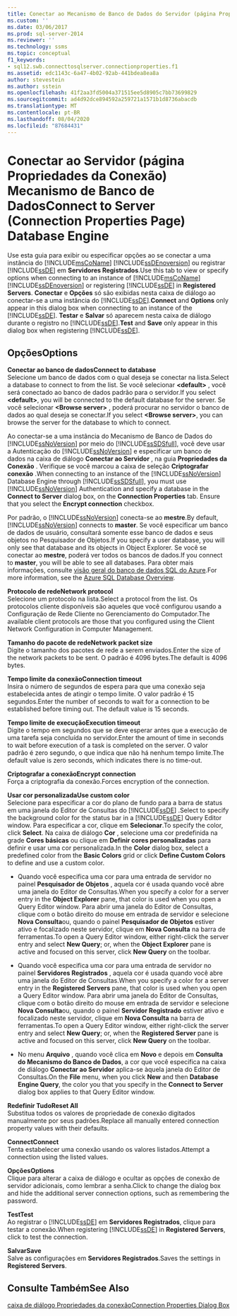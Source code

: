 ```yaml
---
title: Conectar ao Mecanismo de Banco de Dados do Servidor (página Propriedades da Conexão) | Microsoft Docs
ms.custom: ''
ms.date: 03/06/2017
ms.prod: sql-server-2014
ms.reviewer: ''
ms.technology: ssms
ms.topic: conceptual
f1_keywords:
- sql12.swb.connecttosqlserver.connectionproperties.f1
ms.assetid: edc1143c-6a47-4b02-92ab-441bdea8ea8a
author: stevestein
ms.author: sstein
ms.openlocfilehash: 41f2aa3fd5004a371515ee5d8905c7bb73699829
ms.sourcegitcommit: ad4d92dce894592a259721a1571b1d8736abacdb
ms.translationtype: MT
ms.contentlocale: pt-BR
ms.lasthandoff: 08/04/2020
ms.locfileid: "87684431"
---
```

# <a name="connect-to-server-connection-properties-page-database-engine"></a><span data-ttu-id="d5d71-102">Conectar ao Servidor (página Propriedades da Conexão) Mecanismo de Banco de Dados</span><span class="sxs-lookup"><span data-stu-id="d5d71-102">Connect to Server (Connection Properties Page) Database Engine</span></span>
  <span data-ttu-id="d5d71-103">Use esta guia para exibir ou especificar opções ao se conectar a uma instância do [!INCLUDE[msCoName](../../includes/msconame-md.md)] [!INCLUDE[ssDEnoversion](../../includes/ssdenoversion-md.md)] ou registrar [!INCLUDE[ssDE](../../includes/ssde-md.md)] em **Servidores Registrados**.</span><span class="sxs-lookup"><span data-stu-id="d5d71-103">Use this tab to view or specify options when connecting to an instance of [!INCLUDE[msCoName](../../includes/msconame-md.md)] [!INCLUDE[ssDEnoversion](../../includes/ssdenoversion-md.md)] or registering [!INCLUDE[ssDE](../../includes/ssde-md.md)] in **Registered Servers**.</span></span> <span data-ttu-id="d5d71-104">**Conectar** e **Opções** só são exibidas nesta caixa de diálogo ao conectar-se a uma instância do [!INCLUDE[ssDE](../../includes/ssde-md.md)].</span><span class="sxs-lookup"><span data-stu-id="d5d71-104">**Connect** and **Options** only appear in this dialog box when connecting to an instance of the [!INCLUDE[ssDE](../../includes/ssde-md.md)].</span></span> <span data-ttu-id="d5d71-105">**Testar** e **Salvar** só aparecem nesta caixa de diálogo durante o registro no [!INCLUDE[ssDE](../../includes/ssde-md.md)].</span><span class="sxs-lookup"><span data-stu-id="d5d71-105">**Test** and **Save** only appear in this dialog box when registering [!INCLUDE[ssDE](../../includes/ssde-md.md)].</span></span>  
  
## <a name="options"></a><span data-ttu-id="d5d71-106">Opções</span><span class="sxs-lookup"><span data-stu-id="d5d71-106">Options</span></span>  
 <span data-ttu-id="d5d71-107">**Conectar ao banco de dados**</span><span class="sxs-lookup"><span data-stu-id="d5d71-107">**Connect to database**</span></span>  
 <span data-ttu-id="d5d71-108">Selecione um banco de dados com o qual deseja se conectar na lista.</span><span class="sxs-lookup"><span data-stu-id="d5d71-108">Select a database to connect to from the list.</span></span> <span data-ttu-id="d5d71-109">Se você selecionar **\<default>** , você será conectado ao banco de dados padrão para o servidor.</span><span class="sxs-lookup"><span data-stu-id="d5d71-109">If you select **\<default>**, you will be connected to the default database for the server.</span></span> <span data-ttu-id="d5d71-110">Se você selecionar **\<Browse server>** , poderá procurar no servidor o banco de dados ao qual deseja se conectar.</span><span class="sxs-lookup"><span data-stu-id="d5d71-110">If you select **\<Browse server>**, you can browse the server for the database to which to connect.</span></span>  
  
 <span data-ttu-id="d5d71-111">Ao conectar-se a uma instância do Mecanismo de Banco de Dados do [!INCLUDE[ssNoVersion](../../includes/ssnoversion-md.md)] por meio do [!INCLUDE[ssSDSfull](../../includes/sssdsfull-md.md)], você deve usar a Autenticação do [!INCLUDE[ssNoVersion](../../includes/ssnoversion-md.md)] e especificar um banco de dados na caixa de diálogo **Conectar ao Servidor** , na guia **Propriedades da Conexão** . Verifique se você marcou a caixa de seleção **Criptografar conexão** .</span><span class="sxs-lookup"><span data-stu-id="d5d71-111">When connecting to an instance of the [!INCLUDE[ssNoVersion](../../includes/ssnoversion-md.md)] Database Engine through [!INCLUDE[ssSDSfull](../../includes/sssdsfull-md.md)], you must use [!INCLUDE[ssNoVersion](../../includes/ssnoversion-md.md)] Authentication and specify a database in the **Connect to Server** dialog box, on the **Connection Properties** tab. Ensure that you select the **Encrypt connection** checkbox.</span></span>  
  
 <span data-ttu-id="d5d71-112">Por padrão, o [!INCLUDE[ssNoVersion](../../includes/ssnoversion-md.md)] conecta-se ao **mestre**.</span><span class="sxs-lookup"><span data-stu-id="d5d71-112">By default, [!INCLUDE[ssNoVersion](../../includes/ssnoversion-md.md)] connects to **master**.</span></span> <span data-ttu-id="d5d71-113">Se você especificar um banco de dados de usuário, consultará somente esse banco de dados e seus objetos no Pesquisador de Objetos.</span><span class="sxs-lookup"><span data-stu-id="d5d71-113">If you specify a user database, you will only see that database and its objects in Object Explorer.</span></span> <span data-ttu-id="d5d71-114">Se você se conectar ao **mestre**, poderá ver todos os bancos de dados.</span><span class="sxs-lookup"><span data-stu-id="d5d71-114">If you connect to **master**, you will be able to see all databases.</span></span> <span data-ttu-id="d5d71-115">Para obter mais informações, consulte [visão geral do banco de dados SQL do Azure](/azure/sql-database/sql-database-technical-overview).</span><span class="sxs-lookup"><span data-stu-id="d5d71-115">For more information, see the [Azure SQL Database Overview](/azure/sql-database/sql-database-technical-overview).</span></span>  
  
 <span data-ttu-id="d5d71-116">**Protocolo de rede**</span><span class="sxs-lookup"><span data-stu-id="d5d71-116">**Network protocol**</span></span>  
 <span data-ttu-id="d5d71-117">Selecione um protocolo na lista.</span><span class="sxs-lookup"><span data-stu-id="d5d71-117">Select a protocol from the list.</span></span> <span data-ttu-id="d5d71-118">Os protocolos cliente disponíveis são aqueles que você configurou usando a Configuração de Rede Cliente no Gerenciamento do Computador.</span><span class="sxs-lookup"><span data-stu-id="d5d71-118">The available client protocols are those that you configured using the Client Network Configuration in Computer Management.</span></span>  
  
 <span data-ttu-id="d5d71-119">**Tamanho do pacote de rede**</span><span class="sxs-lookup"><span data-stu-id="d5d71-119">**Network packet size**</span></span>  
 <span data-ttu-id="d5d71-120">Digite o tamanho dos pacotes de rede a serem enviados.</span><span class="sxs-lookup"><span data-stu-id="d5d71-120">Enter the size of the network packets to be sent.</span></span> <span data-ttu-id="d5d71-121">O padrão é 4096 bytes.</span><span class="sxs-lookup"><span data-stu-id="d5d71-121">The default is 4096 bytes.</span></span>  
  
 <span data-ttu-id="d5d71-122">**Tempo limite da conexão**</span><span class="sxs-lookup"><span data-stu-id="d5d71-122">**Connection timeout**</span></span>  
 <span data-ttu-id="d5d71-123">Insira o número de segundos de espera para que uma conexão seja estabelecida antes de atingir o tempo limite. O valor padrão é 15 segundos.</span><span class="sxs-lookup"><span data-stu-id="d5d71-123">Enter the number of seconds to wait for a connection to be established before timing out. The default value is 15 seconds.</span></span>  
  
 <span data-ttu-id="d5d71-124">**Tempo limite de execução**</span><span class="sxs-lookup"><span data-stu-id="d5d71-124">**Execution timeout**</span></span>  
 <span data-ttu-id="d5d71-125">Digite o tempo em segundos que se deve esperar antes que a execução de uma tarefa seja concluída no servidor.</span><span class="sxs-lookup"><span data-stu-id="d5d71-125">Enter the amount of time in seconds to wait before execution of a task is completed on the server.</span></span> <span data-ttu-id="d5d71-126">O valor padrão é zero segundo, o que indica que não há nenhum tempo limite.</span><span class="sxs-lookup"><span data-stu-id="d5d71-126">The default value is zero seconds, which indicates there is no time-out.</span></span>  
  
 <span data-ttu-id="d5d71-127">**Criptografar a conexão**</span><span class="sxs-lookup"><span data-stu-id="d5d71-127">**Encrypt connection**</span></span>  
 <span data-ttu-id="d5d71-128">Força a criptografia da conexão.</span><span class="sxs-lookup"><span data-stu-id="d5d71-128">Forces encryption of the connection.</span></span>  
  
 <span data-ttu-id="d5d71-129">**Usar cor personalizada**</span><span class="sxs-lookup"><span data-stu-id="d5d71-129">**Use custom color**</span></span>  
 <span data-ttu-id="d5d71-130">Selecione para especificar a cor do plano de fundo para a barra de status em uma janela do Editor de Consultas do [!INCLUDE[ssDE](../../includes/ssde-md.md)] .</span><span class="sxs-lookup"><span data-stu-id="d5d71-130">Select to specify the background color for the status bar in a [!INCLUDE[ssDE](../../includes/ssde-md.md)] Query Editor window.</span></span> <span data-ttu-id="d5d71-131">Para especificar a cor, clique em **Selecionar**.</span><span class="sxs-lookup"><span data-stu-id="d5d71-131">To specify the color, click **Select**.</span></span> <span data-ttu-id="d5d71-132">Na caixa de diálogo **Cor** , selecione uma cor predefinida na grade **Cores básicas** ou clique em **Definir cores personalizadas** para definir e usar uma cor personalizada.</span><span class="sxs-lookup"><span data-stu-id="d5d71-132">In the **Color** dialog box, select a predefined color from the **Basic Colors** grid or click **Define Custom Colors** to define and use a custom color.</span></span>  
  
-   <span data-ttu-id="d5d71-133">Quando você especifica uma cor para uma entrada de servidor no painel **Pesquisador de Objetos** , aquela cor é usada quando você abre uma janela do Editor de Consultas.</span><span class="sxs-lookup"><span data-stu-id="d5d71-133">When you specify a color for a server entry in the **Object Explorer** pane, that color is used when you open a Query Editor window.</span></span> <span data-ttu-id="d5d71-134">Para abrir uma janela do Editor de Consultas, clique com o botão direito do mouse em entrada de servidor e selecione **Nova Consulta**ou, quando o painel **Pesquisador de Objetos** estiver ativo e focalizado neste servidor, clique em **Nova Consulta** na barra de ferramentas.</span><span class="sxs-lookup"><span data-stu-id="d5d71-134">To open a Query Editor window, either right-click the server entry and select **New Query**; or, when the **Object Explorer** pane is active and focused on this server, click **New Query** on the toolbar.</span></span>  
  
-   <span data-ttu-id="d5d71-135">Quando você especifica uma cor para uma entrada de servidor no painel **Servidores Registrados** , aquela cor é usada quando você abre uma janela do Editor de Consultas.</span><span class="sxs-lookup"><span data-stu-id="d5d71-135">When you specify a color for a server entry in the **Registered Servers** pane, that color is used when you open a Query Editor window.</span></span> <span data-ttu-id="d5d71-136">Para abrir uma janela do Editor de Consultas, clique com o botão direito do mouse em entrada de servidor e selecione **Nova Consulta**ou, quando o painel **Servidor Registrado** estiver ativo e focalizado neste servidor, clique em **Nova Consulta** na barra de ferramentas.</span><span class="sxs-lookup"><span data-stu-id="d5d71-136">To open a Query Editor window, either right-click the server entry and select **New Query**; or, when the **Registered Server** pane is active and focused on this server, click **New Query** on the toolbar.</span></span>  
  
-   <span data-ttu-id="d5d71-137">No menu **Arquivo** , quando você clica em **Novo** e depois em **Consulta do Mecanismo do Banco de Dados**, a cor que você especifica na caixa de diálogo **Conectar ao Servidor** aplica-se àquela janela do Editor de Consultas.</span><span class="sxs-lookup"><span data-stu-id="d5d71-137">On the **File** menu, when you click **New** and then **Database Engine Query**, the color you that you specify in the **Connect to Server** dialog box applies to that Query Editor window.</span></span>  
  
 <span data-ttu-id="d5d71-138">**Redefinir Tudo**</span><span class="sxs-lookup"><span data-stu-id="d5d71-138">**Reset All**</span></span>  
 <span data-ttu-id="d5d71-139">Substitua todos os valores de propriedade de conexão digitados manualmente por seus padrões.</span><span class="sxs-lookup"><span data-stu-id="d5d71-139">Replace all manually entered connection property values with their defaults.</span></span>  
  
 <span data-ttu-id="d5d71-140">**Connect**</span><span class="sxs-lookup"><span data-stu-id="d5d71-140">**Connect**</span></span>  
 <span data-ttu-id="d5d71-141">Tenta estabelecer uma conexão usando os valores listados.</span><span class="sxs-lookup"><span data-stu-id="d5d71-141">Attempt a connection using the listed values.</span></span>  
  
 <span data-ttu-id="d5d71-142">**Opções**</span><span class="sxs-lookup"><span data-stu-id="d5d71-142">**Options**</span></span>  
 <span data-ttu-id="d5d71-143">Clique para alterar a caixa de diálogo e ocultar as opções de conexão de servidor adicionais, como lembrar a senha.</span><span class="sxs-lookup"><span data-stu-id="d5d71-143">Click to change the dialog box and hide the additional server connection options, such as remembering the password.</span></span>  
  
 <span data-ttu-id="d5d71-144">**Test**</span><span class="sxs-lookup"><span data-stu-id="d5d71-144">**Test**</span></span>  
 <span data-ttu-id="d5d71-145">Ao registrar o [!INCLUDE[ssDE](../../includes/ssde-md.md)] em **Servidores Registrados**, clique para testar a conexão.</span><span class="sxs-lookup"><span data-stu-id="d5d71-145">When registering [!INCLUDE[ssDE](../../includes/ssde-md.md)] in **Registered Servers**, click to test the connection.</span></span>  
  
 <span data-ttu-id="d5d71-146">**Salvar**</span><span class="sxs-lookup"><span data-stu-id="d5d71-146">**Save**</span></span>  
 <span data-ttu-id="d5d71-147">Salve as configurações em **Servidores Registrados**.</span><span class="sxs-lookup"><span data-stu-id="d5d71-147">Saves the settings in **Registered Servers**.</span></span>  
  
## <a name="see-also"></a><span data-ttu-id="d5d71-148">Consulte Também</span><span class="sxs-lookup"><span data-stu-id="d5d71-148">See Also</span></span>  
 [<span data-ttu-id="d5d71-149">caixa de diálogo Propriedades da conexão</span><span class="sxs-lookup"><span data-stu-id="d5d71-149">Connection Properties Dialog Box</span></span>](../../database-engine/connection-properties-dialog-box.md)  
  
  
